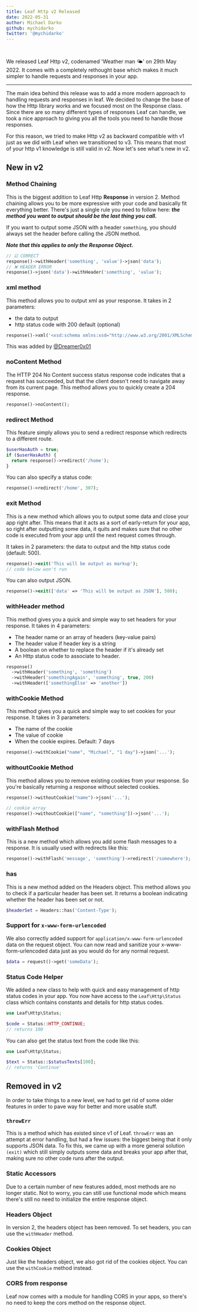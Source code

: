 ```yaml
---
title: Leaf Http v2 Released
date: 2022-05-31
author: Michael Darko
github: mychidarko
twitter: '@mychidarko'
---
```


<img src="https://repository-images.githubusercontent.com/214705101/0ff19323-d2c5-46f5-a582-0b1f3a6eabcc" style="border-radius: 8px; margin-bottom: 15px;" alt="" />

We released Leaf Http v2, codenamed 'Weather man 🌤' on 29th May 2022. It comes with a completely rethought base which makes it much simpler to handle requests and responses in your app.

---

The main idea behind this release was to add a more modern approach to handling requests and responses in leaf. We decided to change the base of how the Http library works and we focused most on the Response class. Since there are so many different types of responses Leaf can handle, we took a nice approach to giving you all the tools you need to handle those responses.

For this reason, we tried to make Http v2 as backward compatible with v1 just as we did with Leaf when we transitioned to v3. This means that most of your http v1 knowledge is still valid in v2. Now let's see what's new in v2.

## New in v2

### Method Chaining

This is the biggest addition to Leaf Http **Response** in version 2. Method chaining allows you to be more expressive with your code and basically fit everything better. There's just a single rule you need to follow here: ***the method you want to output should be the last thing you call.***

If you want to output some JSON with a header `something`, you should always set the header before calling the JSON method.


***Note that this applies to only the Response Object.***

```php
// ☑️ CORRECT
response()->withHeader('something', 'value')->json('data');
// ❌ HEADER ERROR
response()->json('data')->withHeader('something', 'value');
```

### xml method

This method allows you to output xml as your response. It takes in 2 parameters:

- the data to output
- http status code with 200 default (optional)

```php
response()->xml('<xsd:schema xmlns:xsd="http://www.w3.org/2001/XMLSchema" version="1.0.0" />');
```

This was added by [@Dreamer0x01](https://github.com/Dreamer0x01)

### noContent Method

The HTTP 204 No Content success status response code indicates that a request has succeeded, but that the client doesn't need to navigate away from its current page. This method allows you to quickly create a 204 response.

```php
response()->noContent();
```

### redirect Method

This feature simply allows you to send a redirect response which redirects to a different route.

```php
$userHasAuth = true;
if ($userHasAuth) {
  return response()->redirect('/home');
}
```

You can also specify a status code:

```php
response()->redirect('/home', 307);
```

### exit Method

This is a new method which allows you to output some data and close your app right after. This means that it acts as a sort of early-return for your app, so right after outputting some data, it quits and makes sure that no other code is executed from your app until the next request comes through.

It takes in 2 parameters: the data to output and the http status code (default: 500).

```php
response()->exit('This will be output as markup');
// code below won't run
```

You can also output JSON.

```php
response()->exit(['data' => 'This will be output as JSON'], 500);
```

### withHeader method

This method gives you a quick and simple way to set headers for your response. It takes in 4 parameters:

- The header name or an array of headers (key-value pairs)
- The header value if header key is a string
- A boolean on whether to replace the header if it's already set
- An Http status code to associate to header.

```php
response()
  ->withHeader('something', 'something')
  ->withHeader('somethingAgain', 'something', true, 200)
  ->withHeader(['somethingElse' => 'another'])
```

### withCookie Method

This method gives you a quick and simple way to set cookies for your response. It takes in 3 parameters:

- The name of the cookie
- The value of cookie
- When the cookie expires. Default: 7 days

```php
response()->withCookie("name", "Michael", "1 day")->json('...');
```

### withoutCookie Method

This method allows you to remove existing cookies from your response. So you're basically returning a response without selected cookies.

```php
response()->withoutCookie("name")->json('...');

// cookie array
response()->withoutCookie(["name", "something"])->json('...');
```

### withFlash Method

This is a new method which allows you add some flash messages to a response. It is usually used with redirects like this:

```php
response()->withFlash('message', 'something')->redirect('/somewhere');
```

### has

This is a new method added on the Headers object. This method allows you to check if a particular header has been set. It returns a boolean indicating whether the header has been set or not.

```php
$headerSet = Headers::has('Content-Type');
```

### Support for `x-www-form-urlencoded`

We also correctly added support for `application/x-www-form-urlencoded` data on the request object. You can now read and sanitize your x-www-form-urlencoded data just as you would do for any normal request.

```php
$data = request()->get('someData');
```

### Status Code Helper

We added a new class to help with quick and easy management of http status codes in your app. You now have access to the `Leaf\Http\Status` class which contains constants and details for http status codes.

```php
use Leaf\Http\Status;

$code = Status::HTTP_CONTINUE;
// returns 100
```

You can also get the status text from the code like this:

```php
use Leaf\Http\Status;

$text = Status::$statusTexts[100];
// returns 'Continue'
```

## Removed in v2

In order to take things to a new level, we had to get rid of some older features in order to pave way for better and more usable stuff.

### `throwErr`

This is a method which has existed since v1 of Leaf. `throwErr` was an attempt at error handling, but had a few issues: the biggest being that it only supports JSON data. To fix this, we came up with a more general solution `(exit)` which still simply outputs some data and breaks your app after that, making sure no other code runs after the output.

### Static Accessors

Due to a certain number of new features added, most methods are no longer static. Not to worry, you can still use functional mode which means there's still no need to initialize the entire response object.

### Headers Object

In version 2, the headers object has been removed. To set headers, you can use the `withHeader` method.

### Cookies Object

Just like the headers object, we also got rid of the cookies object. You can use the `withCookie` method instead.

### CORS from response

Leaf now comes with a module for handling CORS in your apps, so there's no need to keep the cors method on the response object.

